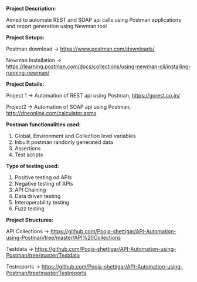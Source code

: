 **Project Description:**

Aimed to automate REST and SOAP api calls using Postman applications and report generation using Newman tool


**Project Setups:**

Postman download -> https://www.postman.com/downloads/ 

Newman Installation -> https://learning.postman.com/docs/collections/using-newman-cli/installing-running-newman/ 


**Project Details:**

Project 1 -> Automation of REST api using Postman, https://gorest.co.in/

Project2 -> Automation of SOAP api using Postman, http://dneonline.com/calculator.asmx

**Postman functionalities used:**
1. Global, Environment and Collection level variables
2. Inbuilt postman randonly generated data
3. Assertions
4. Test scripts 

**Type of testing used:**
1. Positive testing od APIs
2. Negative testing of APIs
3. API Chaining
4. Data driven testing
5. Interoperability testing
6. Fuzz testing

**Project Structures:**

API Collections -> https://github.com/Pooja-shettigar/API-Automation-using-Postman/tree/master/API%20Collections

Testdata -> https://github.com/Pooja-shettigar/API-Automation-using-Postman/tree/master/Testdata

Testreports -> https://github.com/Pooja-shettigar/API-Automation-using-Postman/tree/master/Testreports


